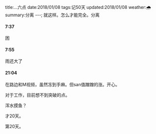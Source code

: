 title:…六点
date:2018/01/08
tags:记50天
updated:2018/01/08
weather:🌧
summary:分离
---;
就这样。怎么才能完全。分离

#### 7:37

困

#### 7:55

雨还大了

#### 21:04

在路边和M视频，虽然冻到手麻。但san值蹭蹭的涨。开心。

对于工作，目前想不到突破的点。

浑水摸鱼？

才20天。

第20天。

 
